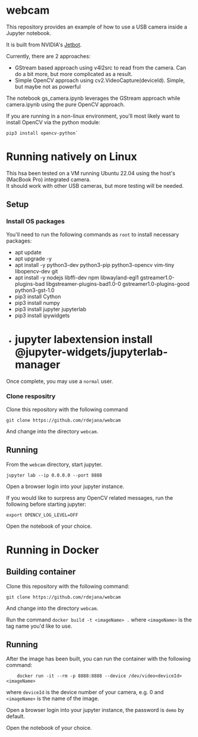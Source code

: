 # webcam
This repository provides an example of how to use a USB camera inside a Jupyter notebook. 

It is built from NVIDIA's [Jetbot](https://github.com/NVIDIA-AI-IOT/jetbot).  

Currently, there are 2 approaches:
- GStream based approach using v4l2src to read from the camera. Can do a bit more, but more complicated as a result.
- Simple OpenCV approach using cv2.VideoCapture(deviceId).  Simple, but maybe not as powerful

The notebook gs_camera.ipynb leverages the GStream approach while camera.ipynb using the pure OpenCV approach.

If you are running in a non-linux environment, you'll most likely want to install OpenCV via the python module:
```
pip3 install opencv-python`
```

# Running natively on Linux
This hsa been tested on a VM running Ubuntu 22.04 using the host's (MacBook Pro) integrated camera.  
It should work with other USB cameras, but more testing will be needed.  

## Setup 

### Install OS packages
You'll need to run the following commands as `root` to install necessary packages:
- apt update
- apt upgrade -y
- apt install -y python3-dev python3-pip  python3-opencv vim-tiny  libopencv-dev git
- apt install -y nodejs libffi-dev npm libwayland-egl1 gstreamer1.0-plugins-bad libgstreamer-plugins-bad1.0-0 gstreamer1.0-plugins-good python3-gst-1.0
- pip3 install Cython
- pip3 install numpy
- pip3 install jupyter jupyterlab
- pip3 install ipywidgets
- # jupyter labextension install @jupyter-widgets/jupyterlab-manager

Once complete, you may use a `normal` user.

### Clone respositry
Clone this repository with the following command
```
git clone https://github.com/rdejana/webcam
```
And change into the directory `webcam`.

## Running
From the `webcam` directory, start jupyter.
```
jupyter lab --ip 0.0.0.0 --port 8888 
```
Open a browser login into your jupyter instance.

If you would like to surpress any OpenCV related messages, run the following before starting jupyter:
```
export OPENCV_LOG_LEVEL=OFF
```

Open the notebook of your choice.


# Running in Docker

## Building container
Clone this repository with the following command:
```
git clone https://github.com/rdejana/webcam
```
And change into the directory `webcam`.

Run the command `docker build -t <imageName> .`
where `<imageName>` is the tag name you'd like to use.

## Running
After the image has been built, you can run the container with the following command:
```
    docker run -it --rm -p 8888:8888 --device /dev/video<deviceId> <imageName>
```
where `deviceId` is the device number of your camera, e.g. 0 and `<imageName>` is the name of the image.

Open a browser login into your jupyter instance, the password is `demo` by default.

Open the notebook of your choice.
